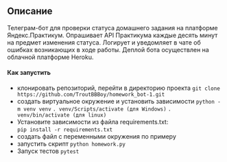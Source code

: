 ## Описание

Телеграм-бот для проверки статуса домашнего задания на платформе Яндекс.Практикум. Опрашивает API Практикума каждые десять минут на предмет изменения статуса. Логирует и уведомляет в чате об ошибках возникающих в ходе работы. Деплой бота осуществлен на облачной платформе Heroku.

#### Как запустить
- клонировать репозиторий, перейти в директорию проекта
```git clone https://github.com/TroutBBBoy/homework_bot-1.git```
- создать виртуальное окружение и установить зависимости
```python -m venv venv```
```. venv/Scripts/activate (для Windows)```
```. venv/bin/activate (для linux)```
- Установите зависимости из файла requirements.txt:   
```pip install -r requirements.txt```
- создать файл с переменными окружения по примеру
- запустить скрипт
```python homework.py```
- Запуск тестов
```pytest```

